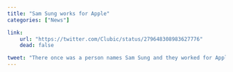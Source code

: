 ```yaml
---
title: "Sam Sung works for Apple"
categories: ["News"]

link:
    url: "https://twitter.com/Clubic/status/279648308983627776"
    dead: false

tweet: "There once was a person names Sam Sung and they worked for Apple..."
---
```

